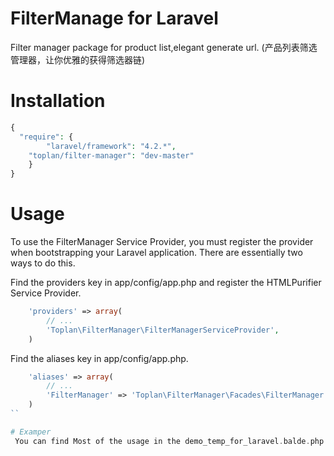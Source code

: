 # FilterManage for Laravel
Filter manager package for product list,elegant generate url.
(产品列表筛选管理器，让你优雅的获得筛选器链)

# Installation

```php
{
  "require": {
		"laravel/framework": "4.2.*",
    "toplan/filter-manager": "dev-master"
	}
}
```

# Usage

To use the FilterManager Service Provider, you must register the provider when bootstrapping your Laravel application. There are essentially two ways to do this.

Find the providers key in app/config/app.php and register the HTMLPurifier Service Provider.
```php
    'providers' => array(
        // ... 
        'Toplan\FilterManager\FilterManagerServiceProvider',
    )
```    
Find the aliases key in app/config/app.php.
```php
    'aliases' => array(
        // ...
        'FilterManager' => 'Toplan\FilterManager\Facades\FilterManager',
    )
``

# Examper
 You can find Most of the usage in the demo_temp_for_laravel.balde.php
